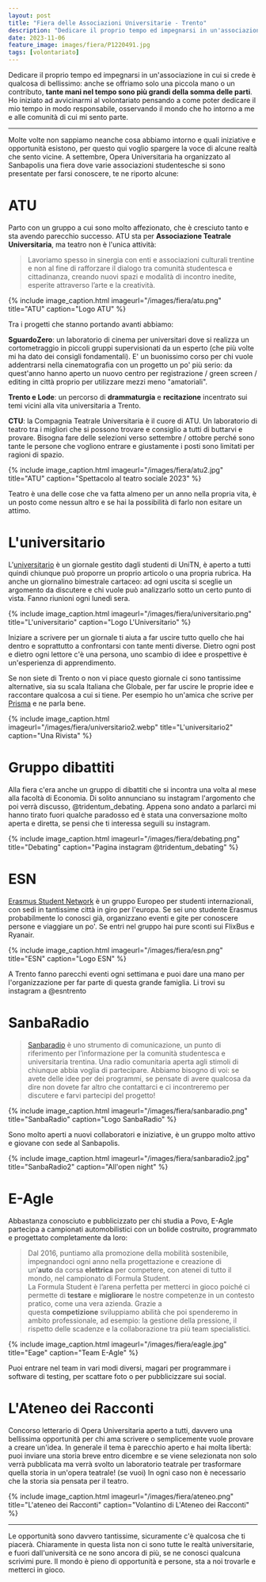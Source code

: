 ```yaml
---
layout: post
title: "Fiera delle Associazioni Universitarie - Trento"
description: "Dedicare il proprio tempo ed impegnarsi in un'associazione in cui si crede è qualcosa di bellissimo: anche se offriamo solo una piccola mano o un contributo, **tante mani nel tempo sono più grandi della somma delle parti**. Ho iniziato ad avvicinarmi al volontariato pensando a come poter dedicare il mio tempo in modo più consapevole, osservando il mondo che ho intorno a me e alle comunità di cui mi sento parte."
date: 2023-11-06
feature_image: images/fiera/P1220491.jpg
tags: [volontariato]
---
```


Dedicare il proprio tempo ed impegnarsi in un'associazione in cui si crede è qualcosa di bellissimo: anche se offriamo solo una piccola mano o un contributo, **tante mani nel tempo sono più grandi della somma delle parti**. Ho iniziato ad avvicinarmi al volontariato pensando a come poter dedicare il mio tempo in modo responsabile, osservando il mondo che ho intorno a me e alle comunità di cui mi sento parte.

<!--more-->

---

Molte volte non sappiamo neanche cosa abbiamo intorno e quali iniziative e opportunità esistono, per questo qui voglio spargere la voce di alcune realtà che sento vicine. A settembre, Opera Universitaria ha organizzato al Sanbapolis una fiera dove varie associazioni studentesche si sono presentate per farsi conoscere, te ne riporto alcune:

# ATU

Parto con un gruppo a cui sono molto affezionato, che è cresciuto tanto e sta avendo parecchio successo. ATU sta per **Associazione Teatrale Universitaria**, ma teatro non è l'unica attività:

>Lavoriamo spesso in sinergia con enti e associazioni culturali trentine e non al fine di rafforzare il dialogo tra comunità studentesca e cittadinanza, creando nuovi spazi e modalità di incontro inedite, esperite attraverso l’arte e la creatività.

{% include image_caption.html imageurl="/images/fiera/atu.png" title="ATU" caption="Logo ATU" %}

Tra i progetti che stanno portando avanti abbiamo:

**SguardoZero**: un laboratorio di cinema per universitari dove si realizza un cortometraggio in piccoli gruppi supervisionati da un esperto (che più volte mi ha dato dei consigli fondamentali). E' un buonissimo corso per chi vuole addentrarsi nella cinematografia con un progetto un po' più serio: da quest'anno hanno aperto un nuovo centro per registrazione / green screen / editing in città proprio per utilizzare mezzi meno "amatoriali". 

**Trento e Lode**: un percorso di **drammaturgia** e **recitazione** incentrato sui temi vicini alla vita universitaria a Trento. 

**CTU**: la Compagnia Teatrale Universitaria è il cuore di ATU. Un laboratorio di teatro tra i migliori che si possono trovare e consiglio a tutti di buttarvi e provare. Bisogna fare delle selezioni verso settembre / ottobre perché sono tante le persone che vogliono entrare e giustamente i posti sono limitati per ragioni di spazio.


{% include image_caption.html imageurl="/images/fiera/atu2.jpg" title="ATU" caption="Spettacolo al teatro sociale 2023" %}

Teatro è una delle cose che va fatta almeno per un anno nella propria vita, è un posto come nessun altro e se hai la possibilità di farlo non esitare un attimo.

# L'universitario

L'[universitario](https://www.luniversitario.it/) è un giornale gestito dagli studenti di UniTN, è aperto a tutti quindi chiunque può proporre un proprio articolo o una propria rubrica. Ha anche un giornalino bimestrale cartaceo: ad ogni uscita si sceglie un argomento da discutere e chi vuole può analizzarlo sotto un certo punto di vista. Fanno riunioni ogni lunedì sera.


{% include image_caption.html imageurl="/images/fiera/universitario.png" title="L'universitario" caption="Logo L'Universitario" %}

Iniziare a scrivere per un giornale ti aiuta a far uscire tutto quello che hai dentro e soprattutto a confrontarsi con tante menti diverse. Dietro ogni post e dietro ogni lettore c'è una persona, uno scambio di idee e prospettive è un'esperienza di apprendimento.

Se non siete di Trento o non vi piace questo giornale ci sono tantissime alternative, sia su scala Italiana che Globale, per far uscire le proprie idee e raccontare qualcosa a cui si tiene. Per esempio ho un'amica che scrive per [Prisma](https://www.prismawebmagazine.it/) e ne parla bene.

{% include image_caption.html imageurl="/images/fiera/universitario2.webp" title="L'universitario2" caption="Una Rivista" %}

# Gruppo dibattiti

Alla fiera c'era anche un gruppo di dibattiti che si incontra una volta al mese alla facoltà di Economia. Di solito annunciano su instagram l'argomento che poi verrà discusso, @tridentum_debating. Appena sono andato a parlarci mi hanno tirato fuori qualche paradosso ed è stata una conversazione molto aperta e diretta, se pensi che ti interessa seguili su instagram.

{% include image_caption.html imageurl="/images/fiera/debating.png" title="Debating" caption="Pagina instagram @tridentum_debating" %}

# ESN

[Erasmus Student Network](https://trento.esn.it/) è un gruppo Europeo per studenti internazionali, con sedi in tantissime città in giro per l'europa. Se sei uno studente Erasmus probabilmente lo conosci già, organizzano eventi e gite per conoscere persone e viaggiare un po'. Se entri nel gruppo hai pure sconti sui FlixBus e Ryanair.


{% include image_caption.html imageurl="/images/fiera/esn.png" title="ESN" caption="Logo ESN" %}

A Trento fanno parecchi eventi ogni settimana e puoi dare una mano per l'organizzazione per far parte di questa grande famiglia. Li trovi su instagram a @esntrento

# SanbaRadio

> [Sanbaradio](https://www.sanbaradio.it/) è uno strumento di comunicazione, un punto di riferimento per l’informazione per la comunità studentesca e universitaria trentina.
> Una radio comunitaria aperta agli stimoli di chiunque abbia voglia di partecipare.
> Abbiamo bisogno di voi: se avete delle idee per dei programmi, se pensate di avere qualcosa da dire non dovete far altro che contattarci e ci incontreremo per discutere e farvi partecipi del progetto!

{% include image_caption.html imageurl="/images/fiera/sanbaradio.png" title="SanbaRadio" caption="Logo SanbaRadio" %}

Sono molto aperti a nuovi collaboratori e iniziative, è un gruppo molto attivo e giovane con sede al Sanbapolis.

{% include image_caption.html imageurl="/images/fiera/sanbaradio2.jpg" title="SanbaRadio2" caption="All'open night" %}

# E-Agle

Abbastanza conosciuto e pubblicizzato per chi studia a Povo, E-Agle partecipa a campionati automobilistici con un bolide costruito, programmato e progettato completamente da loro: 

> Dal 2016, puntiamo alla promozione della mobilità sostenibile, impegnandoci ogni anno nella progettazione e creazione di un’**auto** da corsa **elettrica** per competere, con atenei di tutto il mondo, nel campionato di Formula Student.  
> La Formula Student è l’arena perfetta per metterci in gioco poiché ci permette di **testare** e **migliorare** le nostre competenze in un contesto pratico, come una vera azienda. Grazie a questa **competizione** sviluppiamo abilità che poi spenderemo in ambito professionale, ad esempio: la gestione della pressione, il rispetto delle scadenze e la collaborazione tra più team specialistici.  


{% include image_caption.html imageurl="/images/fiera/eagle.jpg" title="Eage" caption="Team E-Agle" %}

Puoi entrare nel team in vari modi diversi, magari per programmare i software di testing, per scattare foto o per pubblicizzare sui social.

# L'Ateneo dei Racconti

Concorso letterario di Opera Universitaria aperto a tutti, davvero una bellissima opportunità per chi ama scrivere o semplicemente vuole provare a creare un'idea. In generale il tema è parecchio aperto e hai molta libertà: puoi inviare una storia breve entro dicembre e se viene selezionata non solo verrà pubblicata ma verrà svolto un laboratorio teatrale per trasformare quella storia in un'opera teatrale! (se vuoi) In ogni caso non è necessario che la storia sia pensata per il teatro.


{% include image_caption.html imageurl="/images/fiera/ateneo.png" title="L'ateneo dei Racconti" caption="Volantino di L'Ateneo dei Racconti" %}

---

Le opportunità sono davvero tantissime, sicuramente c'è qualcosa che ti piacerà.
Chiaramente in questa lista non ci sono tutte le realtà universitarie, e fuori dall'università ce ne sono ancora di più, se ne conosci qualcuna scrivimi pure. Il mondo è pieno di opportunità e persone, sta a noi trovarle e metterci in gioco.

